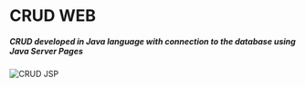 # CRUD WEB  
##### CRUD developed in Java language with connection to the database using Java Server Pages
 
 
 ![CRUD JSP](https://user-images.githubusercontent.com/47563193/74752113-f59e3600-524c-11ea-91bc-df34e9b3070a.png)
